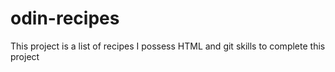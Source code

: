 # odin-recipes
This project is a list of recipes
I possess HTML and git skills to complete this project
